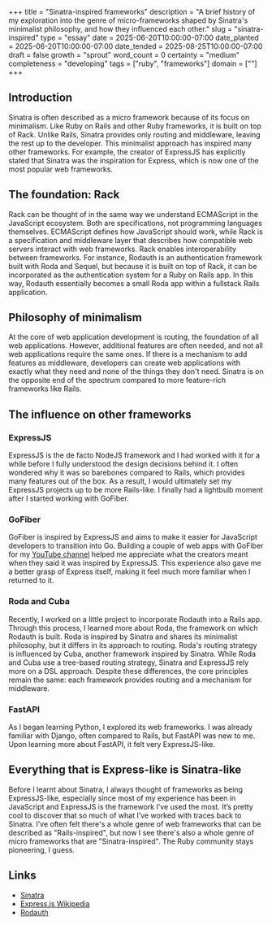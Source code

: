 +++
title = "Sinatra-inspired frameworks"
description = "A brief history of my exploration into the genre of micro-frameworks shaped by Sinatra's minimalist philosophy, and how they influenced each other."
slug = "sinatra-inspired"
type = "essay"
date = 2025-06-20T10:00:00-07:00
date_planted = 2025-06-20T10:00:00-07:00
date_tended = 2025-08-25T10:00:00-07:00
draft = false
growth = "sprout"
word_count = 0
certainty = "medium"
completeness = "developing"
tags = ["ruby", "frameworks"]
domain = [""]
+++

## Introduction

Sinatra is often described as a micro framework because of its focus on minimalism. Like Ruby on Rails and other Ruby frameworks, it is built on top of Rack. Unlike Rails, Sinatra provides only routing and middleware, leaving the rest up to the developer. This minimalist approach has inspired many other frameworks. For example, the creator of ExpressJS has explicitly stated that Sinatra was the inspiration for Express, which is now one of the most popular web frameworks.

## The foundation: Rack

Rack can be thought of in the same way we understand ECMAScript in the JavaScript ecosystem. Both are specifications, not programming languages themselves. ECMAScript defines how JavaScript should work, while Rack is a specification and middleware layer that describes how compatible web servers interact with web frameworks. Rack enables interoperability between frameworks. For instance, Rodauth is an authentication framework built with Roda and Sequel, but because it is built on top of Rack, it can be incorporated as the authentication system for a Ruby on Rails app. In this way, Rodauth essentially becomes a small Roda app within a fullstack Rails application.

## Philosophy of minimalism

At the core of web application development is routing, the foundation of all web applications. However, additional features are often needed, and not all web applications require the same ones. If there is a mechanism to add features as middleware, developers can create web applications with exactly what they need and none of the things they don't need. Sinatra is on the opposite end of the spectrum compared to more feature-rich frameworks like Rails.

## The influence on other frameworks

### ExpressJS

ExpressJS is the de facto NodeJS framework and I had worked with it for a while before I fully understood the design decisions behind it. I often wondered why it was so barebones compared to Rails, which provides many features out of the box. As a result, I would ultimately set my ExpressJS projects up to be more Rails-like. I finally had a lightbulb moment after I started working with GoFiber.

### GoFiber

GoFiber is inspired by ExpressJS and aims to make it easier for JavaScript developers to transition into Go. Building a couple of web apps with GoFiber for my [YouTube channel](https://divrhino.com/articles/rest-api-docker-go-fiber-from-scratch/) helped me appreciate what the creators meant when they said it was inspired by ExpressJS. This experience also gave me a better grasp of Express itself, making it feel much more familiar when I returned to it.

### Roda and Cuba

Recently, I worked on a little project to incorporate Rodauth into a Rails app. Through this process, I learned more about Roda, the framework on which Rodauth is built. Roda is inspired by Sinatra and shares its minimalist philosophy, but it differs in its approach to routing. Roda's routing strategy is influenced by Cuba, another framework inspired by Sinatra. While Roda and Cuba use a tree-based routing strategy, Sinatra and ExpressJS rely more on a DSL approach. Despite these differences, the core principles remain the same: each framework provides routing and a mechanism for middleware.

### FastAPI

As I began learning Python, I explored its web frameworks. I was already familiar with Django, often compared to Rails, but FastAPI was new to me. Upon learning more about FastAPI, it felt very ExpressJS-like.

## Everything that is Express-like is Sinatra-like

Before I learnt about Sinatra, I always thought of frameworks as being ExpressJS-like, especially since most of my experience has been in JavaScript and ExpressJS is the framework I’ve used the most. It’s pretty cool to discover that so much of what I’ve worked with traces back to Sinatra. I’ve often felt there's a whole genre of web frameworks that can be described as "Rails-inspired", but now I see there's also a whole genre of micro frameworks that are "Sinatra-inspired". The Ruby community stays pioneering, I guess.

## Links
- [Sinatra](https://sinatrarb.com/documentation.html)
- [Express.js Wikipedia](https://en.wikipedia.org/wiki/Express.js)
- [Rodauth](https://github.com/janko/rodauth-rails)
